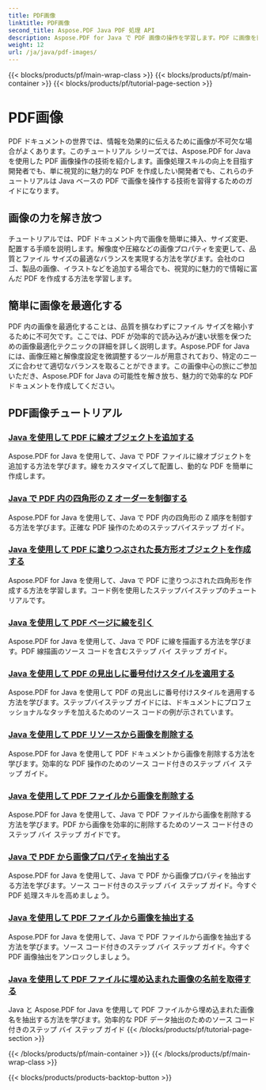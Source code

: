 ```yaml
---
title: PDF画像
linktitle: PDF画像
second_title: Aspose.PDF Java PDF 処理 API
description: Aspose.PDF for Java で PDF 画像の操作を学習します。PDF に画像を簡単に挿入、変更、最適化する方法を学びます。
weight: 12
url: /ja/java/pdf-images/
---
```


{{< blocks/products/pf/main-wrap-class >}}
{{< blocks/products/pf/main-container >}}
{{< blocks/products/pf/tutorial-page-section >}}

# PDF画像


PDF ドキュメントの世界では、情報を効果的に伝えるために画像が不可欠な場合がよくあります。このチュートリアル シリーズでは、Aspose.PDF for Java を使用した PDF 画像操作の技術を紹介します。画像処理スキルの向上を目指す開発者でも、単に視覚的に魅力的な PDF を作成したい開発者でも、これらのチュートリアルは Java ベースの PDF で画像を操作する技術を習得するためのガイドになります。

## 画像の力を解き放つ

チュートリアルでは、PDF ドキュメント内で画像を簡単に挿入、サイズ変更、配置する手順を説明します。解像度や圧縮などの画像プロパティを変更して、品質とファイル サイズの最適なバランスを実現する方法を学びます。会社のロゴ、製品の画像、イラストなどを追加する場合でも、視覚的に魅力的で情報に富んだ PDF を作成する方法を学習します。

## 簡単に画像を最適化する

PDF 内の画像を最適化することは、品質を損なわずにファイル サイズを縮小するために不可欠です。ここでは、PDF が効率的で読み込みが速い状態を保つための画像最適化テクニックの詳細を詳しく説明します。Aspose.PDF for Java には、画像圧縮と解像度設定を微調整するツールが用意されており、特定のニーズに合わせて適切なバランスを取ることができます。この画像中心の旅にご参加いただき、Aspose.PDF for Java の可能性を解き放ち、魅力的で効率的な PDF ドキュメントを作成してください。

## PDF画像チュートリアル
### [Java を使用して PDF に線オブジェクトを追加する](./add-line-object-to-pdf-using-java/)
Aspose.PDF for Java を使用して、Java で PDF ファイルに線オブジェクトを追加する方法を学びます。線をカスタマイズして配置し、動的な PDF を簡単に作成します。
### [Java で PDF 内の四角形の Z オーダーを制御する](./controlling-z-order-of-rectangle-in-pdf-with-java/)
Aspose.PDF for Java を使用して、Java で PDF 内の四角形の Z 順序を制御する方法を学びます。正確な PDF 操作のためのステップバイステップ ガイド。
### [Java を使用して PDF に塗りつぶされた長方形オブジェクトを作成する](./create-filled-rectangle-object-in-pdf-using-java/)
Aspose.PDF for Java を使用して、Java で PDF に塗りつぶされた四角形を作成する方法を学習します。コード例を使用したステップバイステップのチュートリアルです。
### [Java を使用して PDF ページに線を引く](./drawing-line-across-the-page-in-pdf-with-java/)
Aspose.PDF for Java を使用して、Java で PDF に線を描画する方法を学びます。PDF 線描画のソース コードを含むステップ バイ ステップ ガイド。
### [Java を使用して PDF の見出しに番号付けスタイルを適用する](./apply-numbering-style-in-heading-of-pdf-using-java/)
Aspose.PDF for Java を使用して PDF の見出しに番号付けスタイルを適用する方法を学びます。ステップバイステップ ガイドには、ドキュメントにプロフェッショナルなタッチを加えるためのソース コードの例が示されています。
### [Java を使用して PDF リソースから画像を削除する](./delete-image-from-pdf-resources-using-java/)
Aspose.PDF for Java を使用して PDF ドキュメントから画像を削除する方法を学びます。効率的な PDF 操作のためのソース コード付きのステップ バイ ステップ ガイド。
### [Java を使用して PDF ファイルから画像を削除する](./delete-images-from-pdf-file-using-java/)
Aspose.PDF for Java を使用して、Java で PDF ファイルから画像を削除する方法を学びます。PDF から画像を効率的に削除するためのソース コード付きのステップ バイ ステップ ガイドです。
### [Java で PDF から画像プロパティを抽出する](./extract-image-properties-from-pdf-in-java/)
Aspose.PDF for Java を使用して、Java で PDF から画像プロパティを抽出する方法を学びます。ソース コード付きのステップ バイ ステップ ガイド。今すぐ PDF 処理スキルを高めましょう。
### [Java を使用して PDF ファイルから画像を抽出する](./extract-images-from-pdf-file-using-java/)
Aspose.PDF for Java を使用して、Java で PDF ファイルから画像を抽出する方法を学びます。ソース コード付きのステップ バイ ステップ ガイド。今すぐ PDF 画像抽出をアンロックしましょう。
### [Java を使用して PDF ファイルに埋め込まれた画像の名前を取得する](./get-name-of-images-embedded-in-pdf-file-using-java/)
Java と Aspose.PDF for Java を使用して PDF ファイルから埋め込まれた画像名を抽出する方法を学びます。効率的な PDF データ抽出のためのソース コード付きのステップ バイ ステップ ガイド
{{< /blocks/products/pf/tutorial-page-section >}}

{{< /blocks/products/pf/main-container >}}
{{< /blocks/products/pf/main-wrap-class >}}

{{< blocks/products/products-backtop-button >}}

